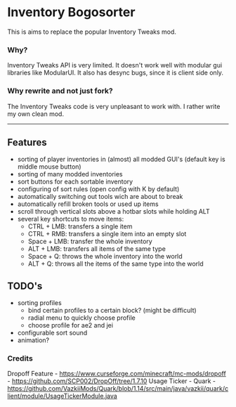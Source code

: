 # Inventory Bogosorter

This is aims to replace the popular Inventory Tweaks mod.

### Why?

Inventory Tweaks API is very limited. It doesn't work well with modular gui libraries like ModularUI. It also has desync bugs, since it is client side only.

### Why rewrite and not just fork?

The Inventory Tweaks code is very unpleasant to work with. I rather write my own clean mod.

---

## Features

- sorting of player inventories in (almost) all modded GUI's (default key is middle mouse button)
- sorting of many modded inventories
- sort buttons for each sortable inventory
- configuring of sort rules (open config with K by default)
- automatically switching out tools wich are about to break
- automatically refill broken tools or used up items
- scroll through vertical slots above a hotbar slots while holding ALT
- several key shortcuts to move items:
  - CTRL + LMB: transfers a single item
  - CTRL + RMB: transfers a single item into an empty slot
  - Space + LMB: transfer the whole inventory
  - ALT + LMB: transfers all items of the same type
  - Space + Q: throws the whole inventory into the world
  - ALT + Q: throws all the items of the same type into the world

## TODO's

- sorting profiles
  - bind certain profiles to a certain block? (might be difficult)
  - radial menu to quickly choose profile
  - choose profile for ae2 and jei
- configurable sort sound
- animation?


### Credits
Dropoff Feature - https://www.curseforge.com/minecraft/mc-mods/dropoff - https://github.com/SCP002/DropOff/tree/1.7.10
Usage Ticker - Quark - https://github.com/VazkiiMods/Quark/blob/1.14/src/main/java/vazkii/quark/client/module/UsageTickerModule.java
